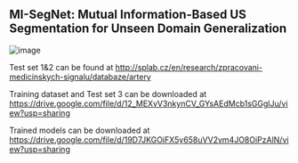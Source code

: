 ## MI-SegNet: Mutual Information-Based US Segmentation for Unseen Domain Generalization

![image](https://github.com/yuan-12138/MI-SegNet/assets/60514629/abbdfa97-cd21-4b01-880f-dd3007d66961)


Test set 1&2 can be found at http://splab.cz/en/research/zpracovani-medicinskych-signalu/databaze/artery

Training dataset and Test set 3 can be downloaded at https://drive.google.com/file/d/12_MEXvV3nkynCV_GYsAEdMcb1sGGglJu/view?usp=sharing

Trained models can be downloaded at https://drive.google.com/file/d/19D7JKGOjFX5y658uVV2vm4JO8OiPzAlN/view?usp=sharing

